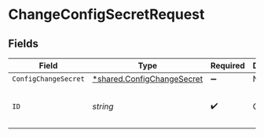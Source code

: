# ChangeConfigSecretRequest


## Fields

| Field                                                                          | Type                                                                           | Required                                                                       | Description                                                                    | Example                                                                        |
| ------------------------------------------------------------------------------ | ------------------------------------------------------------------------------ | ------------------------------------------------------------------------------ | ------------------------------------------------------------------------------ | ------------------------------------------------------------------------------ |
| `ConfigChangeSecret`                                                           | [*shared.ConfigChangeSecret](../../../pkg/models/shared/configchangesecret.md) | :heavy_minus_sign:                                                             | N/A                                                                            |                                                                                |
| `ID`                                                                           | *string*                                                                       | :heavy_check_mark:                                                             | Config ID                                                                      | 4997257d-dfb6-445b-929c-cbe2ab182818                                           |